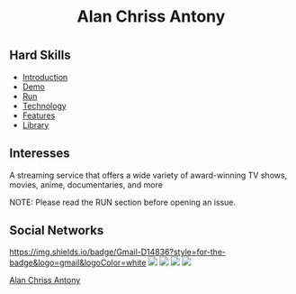 <h1 align="center">Alan Chriss Antony<h1/>


## Hard Skills

- [Introduction](#introduction)
- [Demo](#demo)
- [Run](#run)
- [Technology](#technology)
- [Features](#features)
- [Library](#library)

## Interesses

A streaming service that offers a wide variety of award-winning TV shows, movies, anime, documentaries, and more

NOTE: Please read the RUN section before opening an issue.

## Social Networks
  
  
https://img.shields.io/badge/Gmail-D14836?style=for-the-badge&logo=gmail&logoColor=white
<img src="https://imgur.com/SsaDIO3.jpg"/>
<img src="https://imgur.com/Jy1uzUa.jpg"/>
<img src="https://imgur.com/CuPCsYt.jpg"/>
<img src="https://imgur.com/0qu7kO2.jpg"/>
</p>

  
[Alan Chriss Antony](https://github.com/alanchrissantony)
